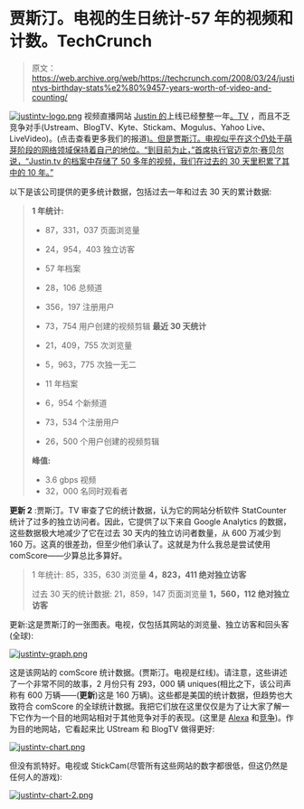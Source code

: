 # 贾斯汀。电视的生日统计-57 年的视频和计数。TechCrunch

> 原文：<https://web.archive.org/web/https://techcrunch.com/2008/03/24/justintvs-birthday-stats%e2%80%9457-years-worth-of-video-and-counting/>

[![justintv-logo.png](img/f426213adfd471527f4463a06363cdd7.png)](https://web.archive.org/web/20221006210433/http://www.crunchbase.com/company/justintv) 视频直播网站 [Justin 的](https://web.archive.org/web/20221006210433/http://www.justin.tv/)上线已经整整一年[。TV](https://web.archive.org/web/20221006210433/http://www.beta.techcrunch.com/2007/03/19/kiko-guys-back-as-reality-tv-stars/) ，而且不乏竞争对手(Ustream、BlogTV、Kyte、Stickam、Mogulus、Yahoo Live、LiveVideo)。(点击查看更多我们的报道[)。但是贾斯汀。电视似乎在这个仍处于萌芽阶段的网络领域保持着自己的地位。“到目前为止，”首席执行官迈克尔·赛贝尔说，“Justin.tv 的档案中存储了 50 多年的视频，我们在过去的 30 天里积累了其中的 10 年。”](https://web.archive.org/web/20221006210433/http://www.beta.techcrunch.com/tag/justintv/)

以下是该公司提供的更多统计数据，包括过去一年和过去 30 天的累计数据:

> **1 年统计:**
> 
> * 87，331，037 页面浏览量
> * 24，954，403 独立访客
> * 57 年档案
> * 28，106 总频道
> * 356，197 注册用户
> * 73，754 用户创建的视频剪辑
>  **最近 30 天统计**
> 
> * 21，409，755 次浏览量
> * 5，963，775 次独一无二
> * 11 年档案
> * 6，954 个新频道
> * 73，534 个注册用户
> * 26，500 个用户创建的视频剪辑
> 
> **峰值:**
> 
> * 3.6 gbps 视频
> * 32，000 名同时观看者

**更新 2** :贾斯汀。TV 审查了它的统计数据，认为它的网站分析软件 StatCounter 统计了过多的独立访问者。因此，它提供了以下来自 Google Analytics 的数据，这些数据极大地减少了它在过去 30 天内的独立访问者数量，从 600 万减少到 160 万。这真的很差劲，但至少他们承认了。这就是为什么我总是尝试使用 comScore——少算总比多算好。

> 1 年统计:
> 85，335，630 浏览量
> **4，823，411 绝对独立访客**
> 
> 过去 30 天的统计数据:
> 21，859，147 页面浏览量
> **1，560，112 绝对独立访客**

更新:这是贾斯汀的一张图表。电视，仅包括其网站的浏览量、独立访客和回头客(全球):

[![justintv-graph.png](img/7e5fb531d9599aa74884a9fcecc04e87.png)](https://web.archive.org/web/20221006210433/https://beta.techcrunch.com/wp-content/uploads/2008/03/justintv-graph.png "justintv-graph.png")

这是该网站的 comScore 统计数据。(贾斯汀。电视是红线)。请注意，这些讲述了一个非常不同的故事，2 月份只有 293，000 辆 uniques(相比之下，该公司声称有 600 万辆——(**更新**)这是 160 万辆)。这些都是美国的统计数据，但趋势也大致符合 comScore 的全球统计数据。我把它们放在这里仅仅是为了让大家了解一下它作为一个目的地网站相对于其他竞争对手的表现。(这里是 [Alexa](https://web.archive.org/web/20221006210433/http://www.alexa.com/data/details/traffic_details/justin.tv) 和[竞争](https://web.archive.org/web/20221006210433/http://siteanalytics.compete.com/justin.tv+ustream.tv+blogtv.com/?metric=uv))。作为目的地网站，它看起来比 UStream 和 BlogTV 做得更好:

[![justintv-chart.png](img/7929df111aefbd6b689aa48856cdf1f8.png)](https://web.archive.org/web/20221006210433/https://beta.techcrunch.com/wp-content/uploads/2008/03/justintv-chart.png "justintv-chart.png")

但没有凯特好。电视或 StickCam(尽管所有这些网站的数字都很低，但这仍然是任何人的游戏):

[![justintv-chart-2.png](img/8a3f8140cd1c69d8ba65aacd87bc9fa2.png)](https://web.archive.org/web/20221006210433/https://beta.techcrunch.com/wp-content/uploads/2008/03/justintv-chart-2.png "justintv-chart-2.png")
